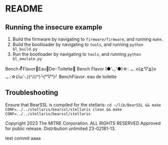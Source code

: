 # README

## Running the insecure example

1. Build the firmware by navigating to `firmware/firmware`, and running `make`.
2. Build the bootloader by navigating to `tools`, and running `python bl_build.py`
2. Run the bootloader by navigating to `tools`, and running `python bl_emulate.py`

Bench🪑Flavor🍦Eau👃De💦Toilette🚽
Bench Flavor (●'◡'●)☆: .｡. o(≧▽≦)o .｡.:☆(/ω＼)(^///^)╰(°▽°)╯
BenchFlavor: eau de toilette

## Troubleshooting

Ensure that BearSSL is compiled for the stellaris: `cd ~/lib/BearSSL && make CONF=../../stellaris/bearssl/stellaris clean && make CONF=../../stellaris/bearssl/stellaris`

Copyright 2023 The MITRE Corporation. ALL RIGHTS RESERVED
Approved for public release. Distribution unlimited 23-02181-13.

test commit aaaa